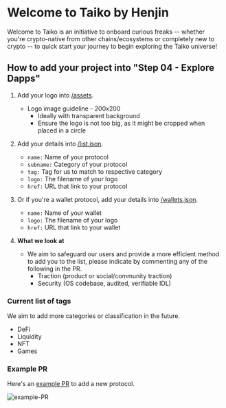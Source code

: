 # Welcome to Taiko by Henjin

Welcome to Taiko is an initiative to onboard curious freaks -- whether you're crypto-native from other chains/ecosystems or completely new to crypto -- to quick start your journey to begin exploring the Taiko universe!

## How to add your project into "Step 04 - Explore Dapps"

1. Add your logo into [/assets](https://github.com/henjindex/welcome-partners/tree/main/assets).
   - Logo image guideline - 200x200
       - Ideally with transparent background
       - Ensure the logo is not too big, as it might be cropped when placed in a circle

2. Add your details into [/list.json](https://github.com/henjindex/welcome-partners/blob/main/list.json).
   - `name:` Name of your protocol
   - `subname:` Category of your protocol
   - `tag:` Tag for us to match to respective category
   - `logo:` The filename of your logo
   - `href:` URL that link to your protocol
   
3. Or if you're a wallet protocol, add your details into [/wallets.json](https://github.com/henjindex/welcome-partners/blob/main/wallets.json).
   - `name:` Name of your wallet
   - `logo:` The filename of your logo
   - `href:` URL that link to your wallet
  
4. **What we look at**
   - We aim to safeguard our users and provide a more efficient method to add you to the list, please indicate by commenting any of the following in the PR.
      - Traction (product or social/community traction)
      - Security (OS codebase, audited, verifiable IDL)
  
### Current list of tags
We aim to add more categories or classification in the future.
- DeFi
- Liquidity
- NFT
- Games


### Example PR
Here's an [example PR](https://github.com/henjindex/welcome-partners/pull/1) to add a new protocol.

![example-PR](/assets/welcometotaiko.png)
